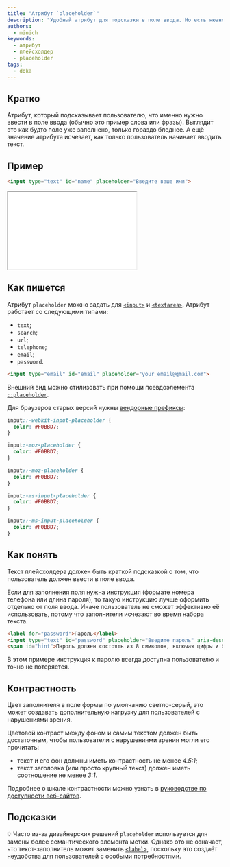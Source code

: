 ```yaml
---
title: "Атрибут `placeholder`"
description: "Удобный атрибут для подсказки в поле ввода. Но есть нюансы!"
authors:
  - minich
keywords:
  - атрибут
  - плейсхолдер
  - placeholder
tags:
  - doka
---
```


## Кратко

Атрибут, который подсказывает пользователю, что именно нужно ввести в поле ввода (обычно это пример слова или фразы). Выглядит это как будто поле уже заполнено, только гораздо бледнее. А ещё значение атрибута исчезает, как только пользователь начинает вводить текст.

## Пример

```html
<input type="text" id="name" placeholder="Введите ваше имя">
```

<iframe title="Подсказка в поле ввода" src="demos/example/" height="180"></iframe>

## Как пишется

Атрибут `placeholder` можно задать для [`<input>`](/html/input/) и [`<textarea>`](/html/textarea/). Атрибут работает со следующими типами:

- `text`;
- `search`;
- `url`;
- `telephone`;
- `email`;
- `password`.

```html
<input type="email" id="email" placeholder="your_email@gmail.com">
```

Внешний вид можно стилизовать при помощи псевдоэлемента [`::placeholder`](/css/placeholder).

Для браузеров старых версий нужны [вендорные префиксы](/css/vendor-prefixes/):

```css
input::-webkit-input-placeholder {
  color: #F0BBD7;
}

input:-moz-placeholder {
  color: #F0BBD7;
}

input::-moz-placeholder {
  color: #F0BBD7;
}

input:-ms-input-placeholder {
  color: #F0BBD7;
}

input::-ms-input-placeholder {
  color: #F0BBD7;
}
```

## Как понять

Текст плейсхолдера должен быть краткой подсказкой о том, что пользователь должен ввести в поле ввода.

Если для заполнения поля нужна инструкция (формате номера телефона или длина пароля), то такую инструкцию лучше оформить отдельно от поля ввода. Иначе пользователь не сможет эффективно её использовать, потому что заполнители исчезают во время набора текста.

```html
<label for="password">Пароль</label>
<input type="text" id="password" placeholder="Введите пароль" aria-describedby="hint">
<span id="hint">Пароль должен состоять из 8 символов, включая цифры и буквы.</span>
```

В этом примере инструкция к паролю всегда доступна пользователю и точно не потеряется.

## Контрастность

Цвет заполнителя в поле формы по умолчанию светло-серый, это может создавать дополнительную нагрузку для пользователей с нарушениями зрения.

Цветовой контраст между фоном и самим текстом должен быть достаточным, чтобы пользователи с нарушениями зрения могли его прочитать:

- текст и его фон должны иметь контрастность не менее _4.5:1_;
- текст заголовка (или просто крупный текст) должен иметь соотношение не менее _3:1_.

Подробнее о шкале контрастности можно узнать в [руководстве по доступности веб-сайтов](https://www.w3.org/WAI/WCAG21/quickref/#contrast-minimum).

## Подсказки

💡 Часто из-за дизайнерских решений `placeholder` используется для замены более семантического элемента метки. Однако это не означает, что текст-заполнитель может заменить [`<label>`](/html/label/), поскольку это создаёт неудобства для пользователей с особыми потребностями.
